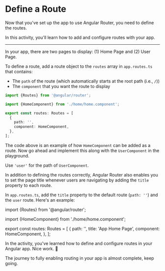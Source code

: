 # Define a Route

Now that you've set up the app to use Angular Router, you need to define the routes.

In this activity, you'll learn how to add and configure routes with your app.

<hr>

<docs-workflow>

<docs-step title="Define a route in `app.routes.ts`">

In your app, there are two pages to display: (1) Home Page and (2) User Page.

To define a route, add a route object to the `routes` array in `app.routes.ts` that contains:

- The `path` of the route (which automatically starts at the root path (i.e., `/`))
- The `component` that you want the route to display

```ts
import {Routes} from '@angular/router';

import {HomeComponent} from './home/home.component';

export const routes: Routes = [
  {
    path: '',
    component: HomeComponent,
  },
];
```

The code above is an example of how `HomeComponent` can be added as a route. Now go ahead and implement this along with the `UserComponent` in the playground.

Use `'user'` for the path of `UserComponent`.

</docs-step>

<docs-step title="Add title to route definition">

In addition to defining the routes correctly, Angular Router also enables you to set the page title whenever users are navigating by adding the `title` property to each route.

In `app.routes.ts`, add the `title` property to the default route (`path: ''`) and the `user` route. Here's an example:

<docs-code language="ts" highlight="[8]">
import {Routes} from '@angular/router';

import {HomeComponent} from './home/home.component';

export const routes: Routes = [
  {
    path: '',
    title: 'App Home Page',
    component: HomeComponent,
  },
];
</docs-code>

</docs-step>

</docs-workflow>

In the activity, you've learned how to define and configure routes in your Angular app. Nice work. 🙌

The journey to fully enabling routing in your app is almost complete, keep going.
